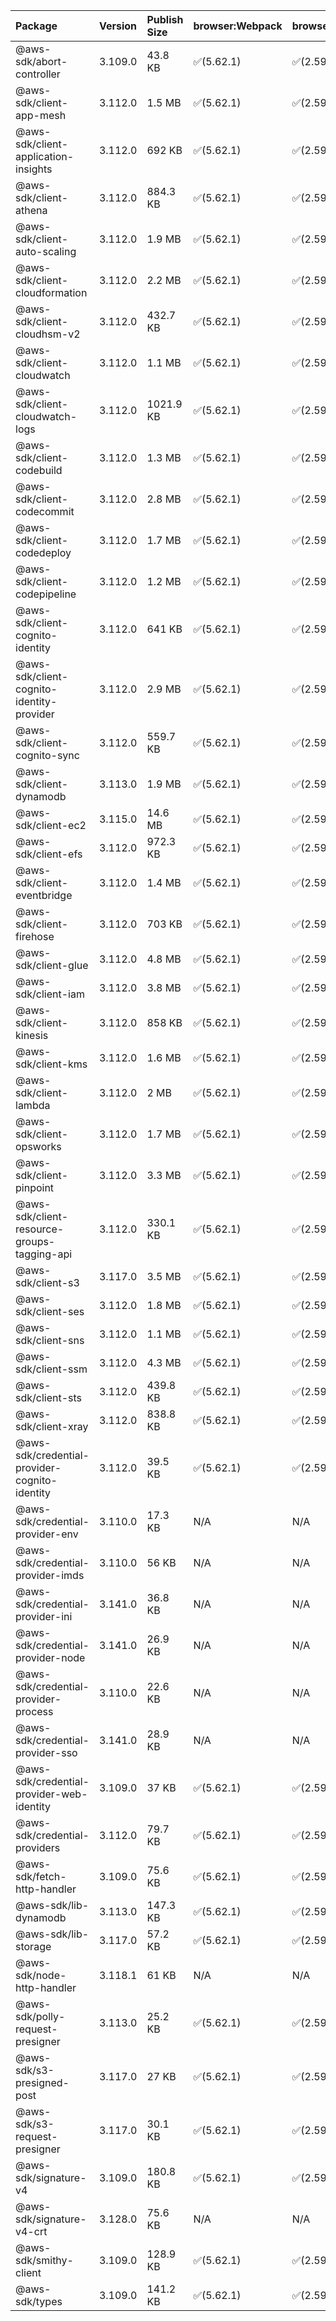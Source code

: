 | Package | Version | Publish Size | browser:Webpack | browser:Rollup | browser:EsBuild |
| :------ | :------ | :----------- | :------ | :----- | :------- |
|@aws-sdk/abort-controller|3.109.0|43.8 KB|✅(5.62.1)|✅(2.59.0)|✅(0.13.12)|
|@aws-sdk/client-app-mesh|3.112.0|1.5 MB|✅(5.62.1)|✅(2.59.0)|✅(0.13.12)|
|@aws-sdk/client-application-insights|3.112.0|692 KB|✅(5.62.1)|✅(2.59.0)|✅(0.13.12)|
|@aws-sdk/client-athena|3.112.0|884.3 KB|✅(5.62.1)|✅(2.59.0)|✅(0.13.12)|
|@aws-sdk/client-auto-scaling|3.112.0|1.9 MB|✅(5.62.1)|✅(2.59.0)|✅(0.13.12)|
|@aws-sdk/client-cloudformation|3.112.0|2.2 MB|✅(5.62.1)|✅(2.59.0)|✅(0.13.12)|
|@aws-sdk/client-cloudhsm-v2|3.112.0|432.7 KB|✅(5.62.1)|✅(2.59.0)|✅(0.13.12)|
|@aws-sdk/client-cloudwatch|3.112.0|1.1 MB|✅(5.62.1)|✅(2.59.0)|✅(0.13.12)|
|@aws-sdk/client-cloudwatch-logs|3.112.0|1021.9 KB|✅(5.62.1)|✅(2.59.0)|✅(0.13.12)|
|@aws-sdk/client-codebuild|3.112.0|1.3 MB|✅(5.62.1)|✅(2.59.0)|✅(0.13.12)|
|@aws-sdk/client-codecommit|3.112.0|2.8 MB|✅(5.62.1)|✅(2.59.0)|✅(0.13.12)|
|@aws-sdk/client-codedeploy|3.112.0|1.7 MB|✅(5.62.1)|✅(2.59.0)|✅(0.13.12)|
|@aws-sdk/client-codepipeline|3.112.0|1.2 MB|✅(5.62.1)|✅(2.59.0)|✅(0.13.12)|
|@aws-sdk/client-cognito-identity|3.112.0|641 KB|✅(5.62.1)|✅(2.59.0)|✅(0.13.12)|
|@aws-sdk/client-cognito-identity-provider|3.112.0|2.9 MB|✅(5.62.1)|✅(2.59.0)|✅(0.13.12)|
|@aws-sdk/client-cognito-sync|3.112.0|559.7 KB|✅(5.62.1)|✅(2.59.0)|✅(0.13.12)|
|@aws-sdk/client-dynamodb|3.113.0|1.9 MB|✅(5.62.1)|✅(2.59.0)|✅(0.13.12)|
|@aws-sdk/client-ec2|3.115.0|14.6 MB|✅(5.62.1)|✅(2.59.0)|✅(0.13.12)|
|@aws-sdk/client-efs|3.112.0|972.3 KB|✅(5.62.1)|✅(2.59.0)|✅(0.13.12)|
|@aws-sdk/client-eventbridge|3.112.0|1.4 MB|✅(5.62.1)|✅(2.59.0)|✅(0.13.12)|
|@aws-sdk/client-firehose|3.112.0|703 KB|✅(5.62.1)|✅(2.59.0)|✅(0.13.12)|
|@aws-sdk/client-glue|3.112.0|4.8 MB|✅(5.62.1)|✅(2.59.0)|✅(0.13.12)|
|@aws-sdk/client-iam|3.112.0|3.8 MB|✅(5.62.1)|✅(2.59.0)|✅(0.13.12)|
|@aws-sdk/client-kinesis|3.112.0|858 KB|✅(5.62.1)|✅(2.59.0)|✅(0.13.12)|
|@aws-sdk/client-kms|3.112.0|1.6 MB|✅(5.62.1)|✅(2.59.0)|✅(0.13.12)|
|@aws-sdk/client-lambda|3.112.0|2 MB|✅(5.62.1)|✅(2.59.0)|✅(0.13.12)|
|@aws-sdk/client-opsworks|3.112.0|1.7 MB|✅(5.62.1)|✅(2.59.0)|✅(0.13.12)|
|@aws-sdk/client-pinpoint|3.112.0|3.3 MB|✅(5.62.1)|✅(2.59.0)|✅(0.13.12)|
|@aws-sdk/client-resource-groups-tagging-api|3.112.0|330.1 KB|✅(5.62.1)|✅(2.59.0)|✅(0.13.12)|
|@aws-sdk/client-s3|3.117.0|3.5 MB|✅(5.62.1)|✅(2.59.0)|✅(0.13.12)|
|@aws-sdk/client-ses|3.112.0|1.8 MB|✅(5.62.1)|✅(2.59.0)|✅(0.13.12)|
|@aws-sdk/client-sns|3.112.0|1.1 MB|✅(5.62.1)|✅(2.59.0)|✅(0.13.12)|
|@aws-sdk/client-ssm|3.112.0|4.3 MB|✅(5.62.1)|✅(2.59.0)|✅(0.13.12)|
|@aws-sdk/client-sts|3.112.0|439.8 KB|✅(5.62.1)|✅(2.59.0)|✅(0.13.12)|
|@aws-sdk/client-xray|3.112.0|838.8 KB|✅(5.62.1)|✅(2.59.0)|✅(0.13.12)|
|@aws-sdk/credential-provider-cognito-identity|3.112.0|39.5 KB|✅(5.62.1)|✅(2.59.0)|✅(0.13.12)|
|@aws-sdk/credential-provider-env|3.110.0|17.3 KB|N/A|N/A|N/A|
|@aws-sdk/credential-provider-imds|3.110.0|56 KB|N/A|N/A|N/A|
|@aws-sdk/credential-provider-ini|3.141.0|36.8 KB|N/A|N/A|N/A|
|@aws-sdk/credential-provider-node|3.141.0|26.9 KB|N/A|N/A|N/A|
|@aws-sdk/credential-provider-process|3.110.0|22.6 KB|N/A|N/A|N/A|
|@aws-sdk/credential-provider-sso|3.141.0|28.9 KB|N/A|N/A|N/A|
|@aws-sdk/credential-provider-web-identity|3.109.0|37 KB|✅(5.62.1)|✅(2.59.0)|✅(0.13.12)|
|@aws-sdk/credential-providers|3.112.0|79.7 KB|✅(5.62.1)|✅(2.59.0)|✅(0.13.12)|
|@aws-sdk/fetch-http-handler|3.109.0|75.6 KB|✅(5.62.1)|✅(2.59.0)|✅(0.13.12)|
|@aws-sdk/lib-dynamodb|3.113.0|147.3 KB|✅(5.62.1)|✅(2.59.0)|✅(0.13.12)|
|@aws-sdk/lib-storage|3.117.0|57.2 KB|✅(5.62.1)|✅(2.59.0)|✅(0.13.12)|
|@aws-sdk/node-http-handler|3.118.1|61 KB|N/A|N/A|N/A|
|@aws-sdk/polly-request-presigner|3.113.0|25.2 KB|✅(5.62.1)|✅(2.59.0)|✅(0.13.12)|
|@aws-sdk/s3-presigned-post|3.117.0|27 KB|✅(5.62.1)|✅(2.59.0)|✅(0.13.12)|
|@aws-sdk/s3-request-presigner|3.117.0|30.1 KB|✅(5.62.1)|✅(2.59.0)|✅(0.13.12)|
|@aws-sdk/signature-v4|3.109.0|180.8 KB|✅(5.62.1)|✅(2.59.0)|✅(0.13.12)|
|@aws-sdk/signature-v4-crt|3.128.0|75.6 KB|N/A|N/A|N/A|
|@aws-sdk/smithy-client|3.109.0|128.9 KB|✅(5.62.1)|✅(2.59.0)|✅(0.13.12)|
|@aws-sdk/types|3.109.0|141.2 KB|✅(5.62.1)|✅(2.59.0)|✅(0.13.12)|
